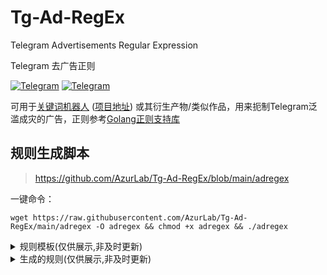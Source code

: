 
# Tg-Ad-RegEx
Telegram Advertisements Regular Expression 

Telegram 去广告正则

[![Telegram](https://img.shields.io/badge/discuss-Telegram-2EA9DF?style=flat-square)](https://t.me/joinchat/AAAAAFX2RjhGBMoU8lY7NA)
[![Telegram](https://img.shields.io/badge/channel-Telegram-2EA9DF?style=flat-square)](https://t.me/adregex)

可用于[关键词机器人](https://t.me/keyword_reply_bot) ([项目地址](https://github.com/zu1k/tg-keyword-reply-bot)) 或其衍生产物/类似作品，用来扼制Telegram泛滥成灾的广告，正则参考[Golang正则支持库](https://github.com/google/re2/wiki/Syntax)

## 规则生成脚本

> https://github.com/AzurLab/Tg-Ad-RegEx/blob/main/adregex

一键命令：

`wget https://raw.githubusercontent.com/AzurLab/Tg-Ad-RegEx/main/adregex -O adregex && chmod +x adregex && ./adregex`

<details>

<summary>规则模板(仅供展示,非及时更新)</summary>

## 双关键词匹配规则

### 规则模板：

`/add@keyword_reply_bot re:(?i:().*()|().*())===delete`

或 `/add (?i:().*()|().*())===delete`

(Golang限制，否则可以用`(?=.*())(?=.*()).*`)

### 关键词1

`广告|服务器|cdn|阿里云|腾讯云|高防|vps|独服|杜甫|引流|吸粉|增粉|加粉|关注|点赞|评论|电销|股民|资源|数据|博彩|亚博|棋牌|bc|菠菜|狗推|人事|兼职|招聘|招募|招代理|微信号|企业微信|QQ号|公众号|陌陌号|暗网|黑产|灰产|支付|四件套|黑卡|银行卡|对公|账户|公户|个户|私户|代收|代付|洗钱|资金|转账|usdt|套现|换汇|贷款|网贷|送货|跑分|卡商|卡王|查人|定位|开房|查档|社工|苹果签名|iOS签名|企业签名|莆田|手表|高仿|水鬼|租房|房源`

### 关键词2

`出|售|卖|收|咨询|点我|加我|点头像|dd|滴滴|私|v信|加v|\+v|vx|真人|实名|认证|解封|担保|专业|实力|高端|专供|供应|大量|批发|现货|货源|安排|菲|全新|一手|二手|团队|工作室`

## 单关键词匹配规则

### 规则模板

`/add@keyword_reply_bot re:(?i:())===delete`

或 `/add (?i:())===delete`

### 关键词

`^dd$|^滴滴$|^加v`

## 可疑文件规则

### 规则模板

`/add@keyword_reply_bot re:(?i:\.()$)===delete`

或 `/add (?i:\.()$)===delete`

### 关键词

`exe|cmd|scr|cpl|com|bat|vbs`

## 合并规则

### 规则模板

`/add@keyword_reply_bot re:(?i:().*()|().*()|()|\.()$)===delete`

或 `/add (?i:().*()|().*()|()|\.()$)===delete`

</details>

<details>

<summary>生成的规则(仅供展示,非及时更新)</summary>


### 无名V2机器人规则

为防止机器人错乱，这里列出的是指定无名V2机器人的版本，如需使用其他机器人，在命令开头自行指定其他机器人或不指定具体机器人即可

#### 文本消息规则

`/add@WuMingv2Bot (?i:(广告|业务|服务器|cdn|阿里云|腾讯云|高防|vps|独服|杜甫|平台|搭建|定制|推广|引流|拉[人群裙]|[群裙]发|[吸增加]粉|关注|点赞|评论|水军|活跃|(wz|僵尸)粉|(批量小|非小|[买卖]|微信|QQ|支付宝|钉钉|公众|陌陌|探探|红[书薯]|抖音|soul|灵魂)号|企业微信|电[商销]|股民|小群|博彩|菠菜|亚博|棋牌|bc|狗推|人事|兼职|招([人聘募]|代理)|暗网|资源|数据|[黑灰]产|件套|(黑|银行|信用)卡|对公|[账公个私]户|代[收付发]|洗[钱米]|漂白|资金|转账|usdt|[回收出]u|套现|换汇|贷款|网贷|送货|跑分|赚钱|卡[商王]|查[询人车房户档]|定位|监听|人[鬼轨]|开房|社工|(苹果|iOS|企业)签名|火种|蓝标|注册|莆田|手表|高仿|[一1][比对][一1]|水鬼|租房|房源|[一二三]手).*(电报|tg|telegram|出(?![现来去了门汗生太发口声戏版油道声处国场品])|售|卖|收|详[情询]|面交|需要|咨询|合作|[点加看找]我|点头像|dd|滴滴|联系|私|[v薇]信|[加\+][vq薇]|真[人实]|实名|认证|筛选|解封|担保|专[业供]|精准|实力|高端|正规|供应|大量|批发|[现有][货🔥]|货源|直出|安排|共济会|军火|假钞|偷渡|暗杀|走私|毒品|(?<![这那])个人|团队|工作室|[卡咔]接|[无免]押|押金|点位|[0-9]点|高价|免费(测试|试用)|出水|全球|每日更新|全新|原装|[一二三]手|菲)|(电报|tg|telegram|出(?![现来去了门汗生太发口声戏版油道声处国场品])|售|卖|收|详[情询]|面交|需要|咨询|合作|[点加看找]我|点头像|dd|滴滴|联系|私|[v薇]信|[加\+][vq薇]|真[人实]|实名|认证|筛选|解封|担保|专[业供]|精准|实力|高端|正规|供应|大量|批发|[现有][货🔥]|货源|直出|安排|共济会|军火|假钞|偷渡|暗杀|走私|毒品|(?<![这那])个人|团队|工作室|[卡咔]接|[无免]押|押金|点位|[0-9]点|高价|免费(测试|试用)|出水|全球|每日更新|全新|原装|[一二三]手|菲).*(广告|业务|服务器|cdn|阿里云|腾讯云|高防|vps|独服|杜甫|平台|搭建|定制|推广|引流|拉[人群裙]|[群裙]发|[吸增加]粉|关注|点赞|评论|水军|活跃|(wz|僵尸)粉|(批量小|非小|[买卖]|微信|QQ|支付宝|钉钉|公众|陌陌|探探|红[书薯]|抖音|soul|灵魂)号|企业微信|电[商销]|股民|小群|博彩|菠菜|亚博|棋牌|bc|狗推|人事|兼职|招([人聘募]|代理)|暗网|资源|数据|[黑灰]产|件套|(黑|银行|信用)卡|对公|[账公个私]户|代[收付发]|洗[钱米]|漂白|资金|转账|usdt|[回收出]u|套现|换汇|贷款|网贷|送货|跑分|赚钱|卡[商王]|查[询人车房户档]|定位|监听|人[鬼轨]|开房|社工|(苹果|iOS|企业)签名|火种|蓝标|注册|莆田|手表|高仿|[一1][比对][一1]|水鬼|租房|房源|[一二三]手)|(^(dd|滴滴|签到)$|小哥哥.*在(不在|吗)|需要.*联系|[v薇]信|^加v|水路.*往返))===疑似广告，已删除，如误删请联系 @Durovs_Legacy。&&小虎鲨疯了&&已击毙广告&&发广告的还能说话吗&&del=x=0、y=15`

#### 昵称规则

`/add@WuMingv2Bot name=(^(在?菲)|^(1+|小?仙女)$|头像|资料|精准|全球|正规|水路|往返|特区|共富|国际|娱乐|开户|车队|哈希|免费|翻墙|梯子|中文|电报|tg|telegram|广告|业务|服务器|cdn|阿里云|腾讯云|高防|vps|独服|杜甫|平台|搭建|定制|推广|引流|拉[人群裙]|[群裙]发|[吸增加]粉|关注|点赞|评论|水军|活跃|(wz|僵尸)粉|(批量小|非小|[买卖]|微信|QQ|支付宝|钉钉|公众|陌陌|探探|红[书薯]|抖音|soul|灵魂)号|企业微信|电[商销]|股民|小群|博彩|菠菜|亚博|棋牌|bc|狗推|人事|兼职|招([人聘募]|代理)|暗网|资源|数据|[黑灰]产|件套|(黑|银行|信用)卡|对公|[账公个私]户|代[收付发]|洗[钱米]|漂白|资金|转账|usdt|[回收出]u|套现|换汇|贷款|网贷|送货|跑分|赚钱|卡[商王]|查[询人车房户档]|定位|监听|人[鬼轨]|开房|社工|(苹果|iOS|企业)签名|火种|蓝标|注册|莆田|手表|高仿|[一1][比对][一1]|水鬼|租房|房源|[一二三]手)===可疑昵称，警告1次，3次封禁&&小虎鲨疯了，警告1次，3次封禁&&adm=ban=300&&adm=warn=1&&del=x=0、y=15`

#### 文件规则

`/add@WuMingv2Bot fname=(菲律宾|柬埔寨|金边|缅甸|诈骗|免 *费|下 *载|跳 *转|点 *击|打 *开|观 *看|片 *源|流畅|精 *品|视 *频|进 *群|土 *豪|啪|无 *套|内 *射|肛 *交|灌 *肠|鲍 *鱼|尤 *物|骚|嫩|母 *狗|SM|sm|[幼呦] *童|母 *子|人 *兽|学 *生|监控|记录|拍下|全过?程|经过|详情|警方|开枪|击毙|案件|残忍|虐待|血腥|曝光|流出|男子|身份|身亡|死者|\.(exe|cmd|com|bat|scr|cpl|vbs|cab|lzh|uue|(7|b|g|x)?z[0-9]?)$)===可疑文件，警告1次，3次封禁&&小虎鲨疯了，警告1次，3次封禁&&adm=ban=300&&adm=warn=1&&del=x=0、y=15`

### 其他规则

#### TG机器人推广链接:

`/add@WuMingv2Bot (?i:bot\?start)===推广链接，警告1次，3次封禁&&小虎鲨疯了，警告1次，3次封禁&&adm=ban=300&&adm=warn=1&&del=x=0、y=15`

### 待补充

</details>
